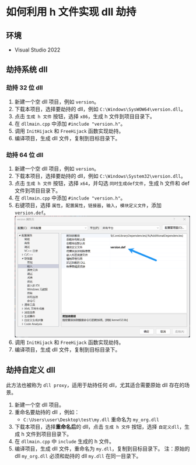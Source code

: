 # 如何利用 h 文件实现 dll 劫持

## 环境

* Visual Studio 2022

## 劫持系统 dll

### 劫持 32 位 dll

1. 新建一个空 dll 项目，例如 `version`。
2. 下载本项目，选择要劫持的 dll，例如 `C:\Windows\SysWOW64\version.dll`。
3. 点击 `生成 h 文件` 按钮，选择 `x86`，生成 h 文件到项目目录下。
4. 在 `dllmain.cpp` 中添加 `#include "version.h"`。
5. 调用 `InitHijack` 和 `FreeHijack` 函数实现劫持。
6. 编译项目，生成 dll 文件，复制到目标目录下。

### 劫持 64 位 dll

1. 新建一个空 dll 项目，例如 `version`。
2. 下载本项目，选择要劫持的 dll，例如 `C:\Windows\System32\version.dll`。
3. 点击 `生成 h 文件` 按钮，选择 `x64`，并勾选 `同时生成def文件`，生成 h 文件和 def 文件到项目目录下。
4. 在 `dllmain.cpp` 中添加 `#include "version.h"`。
5. 右键项目，选择 `属性`，`配置属性`，`链接器`，`输入`，`模块定义文件`，添加 `version.def`。
   ![](./img/h-1_zh-CN.png)
6. 调用 `InitHijack` 和 `FreeHijack` 函数实现劫持。
7. 编译项目，生成 dll 文件，复制到目标目录下。

## 劫持自定义 dll

此方法也被称为 `dll proxy`，适用于劫持任何 dll，尤其适合需要原始 dll 存在的场景。

1. 新建一个空 dll 项目。
2. 重命名要劫持的 dll ，例如：
   * `C:\Users\user\Desktop\test\my.dll` 重命名为 `my_org.dll`
3. 下载本项目，选择**重命名后**的 dll，点击 `生成 h 文件` 按钮，选择 `自定义dll`，生成 h 文件到项目目录下。
4. 在 `dllmain.cpp` 中 `include` 生成的 h 文件。
5. 编译项目，生成 dll 文件，重命名为 `my.dll`，复制到目标目录下。
   注：原始的 dll `my_org.dll` 必须和劫持的 dll `my.dll` 在同一目录下。